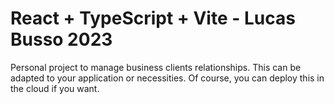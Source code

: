 # React + TypeScript + Vite - Lucas Busso 2023

Personal project to manage business clients relationships.
This can be adapted to your application or necessities.
Of course, you can deploy this in the cloud if you want.
